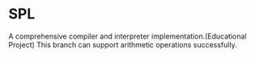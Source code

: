 # SPL
A comprehensive compiler and interpreter implementation.(Educational Project)
This branch can support arithmetic operations successfully. 
